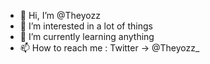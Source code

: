 - 👋 Hi, I’m @Theyozz
- 👀 I’m interested in a lot of things
- 🌱 I’m currently learning anything
- 📫 How to reach me : Twitter -> @Theyozz_

<!---
Theyozz/Theyozz is a ✨ special ✨ repository because its `README.md` (this file) appears on your GitHub profile.
You can click the Preview link to take a look at your changes.
--->

